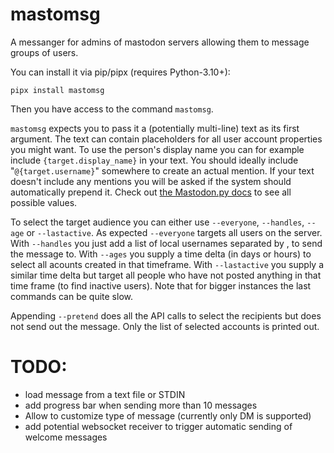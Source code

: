 # mastomsg

A messanger for admins of mastodon servers allowing them to message groups of users.

You can install it via pip/pipx (requires Python-3.10+):

`pipx install mastomsg`

Then you have access to the command `mastomsg`.

`mastomsg` expects you to pass it a (potentially multi-line) text as its first argument. The text can contain placeholders for all user account properties you might want.
To use the person's display name you can for example include `{target.display_name}` in your text. You should ideally include "`@{target.username}`" somewhere to create an actual mention.
If your text doesn't include any mentions you will be asked if the system should automatically prepend it. Check out [the Mastodon.py docs](https://mastodonpy.readthedocs.io/en/stable/02_return_values.html#user-account-dicts) to see all possible values.

To select the target audience you can either use `--everyone`, `--handles`, `--age` or `--lastactive`. As expected `--everyone` targets all users on the server. With `--handles` you just add a list of local usernames separated by , to send the message to.
With `--ages` you supply a time delta (in days or hours) to select all acounts created in that timeframe. With `--lastactive` you supply a similar time delta but target all people who have not posted anything in that time frame (to find inactive users). Note that for bigger instances the last commands can be quite slow.

Appending `--pretend` does all the API calls to select the recipients but does not send out the message. Only the list of selected accounts is printed out.

# TODO:
- load message from a text file or STDIN
- add progress bar when sending more than 10 messages
- Allow to customize type of message (currently only DM is supported)
- add potential websocket receiver to trigger automatic sending of welcome messages
